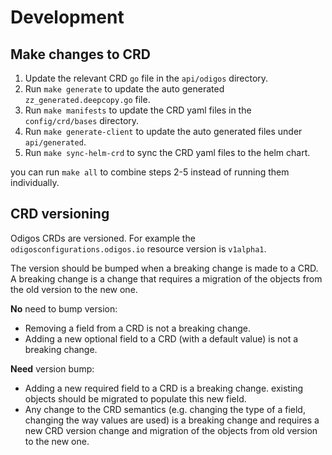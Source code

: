 # Development

## Make changes to CRD

1. Update the relevant CRD `go` file in the `api/odigos` directory.
2. Run `make generate` to update the auto generated `zz_generated.deepcopy.go` file.
3. Run `make manifests` to update the CRD yaml files in the `config/crd/bases` directory.
4. Run `make generate-client` to update the auto generated files under `api/generated`.
5. Run `make sync-helm-crd` to sync the CRD yaml files to the helm chart.

you can run `make all` to combine steps 2-5 instead of running them individually.

## CRD versioning

Odigos CRDs are versioned. For example the `odigosconfigurations.odigos.io` resource version is `v1alpha1`.

The version should be bumped when a breaking change is made to a CRD. A breaking change is a change that requires a migration of the objects from the old version to the new one.

**No** need to bump version:
- Removing a field from a CRD is not a breaking change.
- Adding a new optional field to a CRD (with a default value) is not a breaking change.

**Need** version bump:
- Adding a new required field to a CRD is a breaking change. existing objects should be migrated to populate this new field.
- Any change to the CRD semantics (e.g. changing the type of a field, changing the way values are used) is a breaking change and requires a new CRD version change and migration of the objects from old version to the new one.

